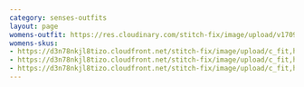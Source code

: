 ```yaml
---
category: senses-outfits
layout: page
womens-outfit: https://res.cloudinary.com/stitch-fix/image/upload/v1709166446/Style_studio/Styleshuffle/2023-06-14_ISOF_FY24Q1_W_C27_8692.jpg
womens-skus:
- https://d3n78nkjl8tizo.cloudfront.net/stitch-fix/image/upload/c_fit,h_720,w_862/v1660692154/csdjnmg3jpaouvnbth3h.jpg
- https://d3n78nkjl8tizo.cloudfront.net/stitch-fix/image/upload/c_fit,h_720,w_862/v1683958831/z2axrln1jccq0na5v0ar.jpg
- https://d3n78nkjl8tizo.cloudfront.net/stitch-fix/image/upload/c_fit,h_720,w_862/v1677682313/wjkvychtuodbkplzvabr.jpg
---
```


